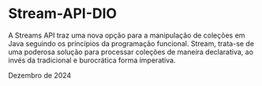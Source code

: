 # Stream-API-DIO
A Streams API traz uma nova opção para a manipulação de coleções em Java seguindo os princípios da programação funcional.
 Stream, trata-se de uma poderosa solução para processar coleções de maneira declarativa,
 ao invés da tradicional e burocrática forma imperativa.

Dezembro de 2024
